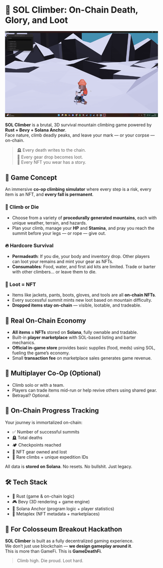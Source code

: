 # 🧗 SOL Climber: On-Chain Death, Glory, and Loot

![example1](./screenshots/demo.gif)

**SOL Climber** is a brutal, 3D survival mountain climbing game powered by **Rust + Bevy + Solana Anchor**.  
Face nature, climb deadly peaks, and leave your mark — or your corpse — on-chain.

> 🪦 Every death writes to the chain.  
> 🎒 Every gear drop becomes loot.  
> 🧢 Every NFT you wear has a story.

## 🌄 Game Concept

An immersive **co-op climbing simulator** where every step is a risk, every item is an NFT, and **every fall is permanent**.

### 🧗 Climb or Die

- Choose from a variety of **procedurally generated mountains**, each with unique weather, terrain, and hazards.
- Plan your climb, manage your **HP** and **Stamina**, and pray you reach the summit before your legs — or rope — give out.

### 🔥 Hardcore Survival

- **Permadeath**: If you die, your body and inventory drop. Other players can loot your remains and mint your gear as NFTs.
- **Consumables**: Food, water, and first aid kits are limited. Trade or barter with other climbers... or leave them to die.

### 🎒 Loot = NFT

- Items like jackets, pants, boots, gloves, and tools are all **on-chain NFTs**.
- Every successful summit mints new loot based on mountain difficulty.
- **Dropped items stay on-chain** — visible, lootable, and tradeable.

## 💱 Real On-Chain Economy

- **All items = NFTs** stored on **Solana**, fully ownable and tradable.
- Built-in **player marketplace** with SOL-based listing and barter mechanics.
- **Official in-game store** provides basic supplies (food, meds) using SOL, fueling the game’s economy.
- Small **transaction fee** on marketplace sales generates game revenue.

## 🤝 Multiplayer Co-Op (Optional)

- Climb solo or with a team.
- Players can trade items mid-run or help revive others using shared gear.
- Betrayal? Optional.

## 🧾 On-Chain Progress Tracking

Your journey is immortalized on-chain:

- ✅ Number of successful summits
- 🪦 Total deaths
- 🏕️ Checkpoints reached
- 🎒 NFT gear owned and lost
- 🧠 Rare climbs + unique expedition IDs

All data is **stored on Solana**. No resets. No bullshit. Just legacy.

## 🛠️ Tech Stack

- 🦀 Rust (game & on-chain logic)
- 🎮 Bevy (3D rendering + game engine)
- 🧠 Solana Anchor (program logic + player statistics)
- 🧾 Metaplex (NFT metadata + marketplaces)

## 🧪 For Colosseum Breakout Hackathon

**SOL Climber** is built as a fully decentralized gaming experience.  
We don’t just use blockchain — **we design gameplay around it**.  
This is more than GameFi. This is **GameDeathFi**.

> Climb high. Die proud. Loot hard.
